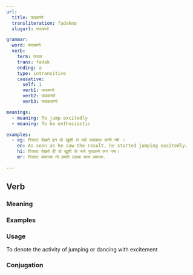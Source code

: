 ```yaml
---
url:
  title: फदकणो
  transliteration: fadakno
  slugurl: फदकणो

grammar: 
  word: फदकणो
  verb:
    term: फदक
    trans: fadak
    ending: a
    type: intransitive
    causative: 
      self: 1
      verb1: फदकणो
      verb2: फदकाणो
      verb3: फदकवाणो

meanings:
  - meaning: To jump excitedly
  - meaning: To be enthusiastic

examples: 
  - eg: रिजल्ट देखते इन वो खुशी रा मारे फदकवा लागी ग्यो ।
    en: As soon as he saw the result, he started jumping excitedly.
    hi: रिजल्ट देखते ही वो खुुशी के मारे फुदकने लग गया।
    mr: रिजल्ट बघताच तो हर्षाने उड्या मारू लागला.

---
```



## Verb
### Meaning
<meaning :meanings="meanings" :url="url"></meaning>

### Examples
<eg :eg="examples" :url="url"></eg>

### Usage 
To denote the activity of jumping or dancing with excitement

### Conjugation
<verb-conj :grammar="grammar"></verb-conj>